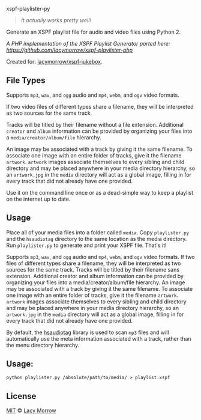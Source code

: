 xspf-playlister-py


> *It actually works pretty well!*

Generate an XSPF playlist file for audio and video files using Python 2.

_A PHP implementation of the XSPF Playlist Generator ported here: https://github.com/lacymorrow/xspf-playlister-php_

Created for: [lacymorrow/xspf-jukebox](https://github.com/lacymorrow/xspf-jukebox).


## File Types

Supports `mp3`, `wav`, and `ogg` audio and `mp4`, `webm`, and `ogv` video formats. 

If two video files of different types share a filename, they will be interpreted as two sources for the same track. 

Tracks will be titled by their filename without a file extension. Additional `creator` and `album` information can be provided by organizing your files into a `media/creator/album/file` hierarchy. 

An image may be associated with a track by giving it the same filename. To associate one image with an entire folder of tracks, give it the filename `artwork`. `artwork` images associate themselves to every sibling and child directory and may be placed anywhere in your media directory hierarchy, so an `artwork.jpg` in the `media` directory will act as a global image, filling in for every track that did not already have one provided.



Use it on the command line once or as a dead-simple way to keep a playlist on the internet up to date. 

## Usage
Place all of your media files into a folder called `media`. Copy `playlister.py` and the `hsaudiotag` directory to the same location as the media directory. Run `playlister.py` to generate and print your XSPF file. That's it!

Supports `mp3`, `wav`, and `ogg` audio and `mp4`, `webm`, and `ogv` video formats. If two files of different types share a filename, they will be interpreted as two sources for the same track. Tracks will be titled by their filename sans extension. Additional creator and album information can be provided by organizing your files into a media/creator/album/file hierarchy. An image may be associated with a track by giving it the same filename. To associate one image with an entire folder of tracks, give it the filename `artwork`. `artwork` images associate themselves to every sibling and child directory and may be placed anywhere in your media directory hierarchy, so an `artwork.jpg` in the `media` directory will act as a global image, filling in for every track that did not already have one provided.

By default, the [hsaudiotag](https://github.com/hsoft/hsaudiotag/) library is used to scan `mp3` files and will automatically use the meta information associated with a track, rather than the menu directory hierarchy.


## Usage:
`python playlister.py /absolute/path/to/media/ > playlist.xspf`


## License

[MIT](http://opensource.org/licenses/MIT) © [Lacy Morrow](http://lacymorrow.com)
